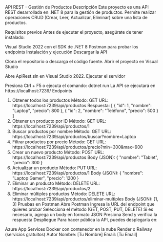 API REST - Gestión de Productos
Descripción
Este proyecto es una API REST desarrollada en .NET 8 para la gestión de productos. Permite realizar operaciones CRUD (Crear, Leer, Actualizar, Eliminar) sobre una lista de productos.

Requisitos previos
Antes de ejecutar el proyecto, asegúrate de tener instalado:

Visual Studio 2022 con el SDK de .NET 8
Postman para probar los endpoints
Instalación y ejecución
Descargar la API

Clona el repositorio o descarga el código fuente.
Abrir el proyecto en Visual Studio

Abre ApiRest.sln en Visual Studio 2022.
Ejecutar el servidor

Presiona Ctrl + F5 o ejecuta el comando:
dotnet run
La API se ejecutará en https://localhost:7239/
Endpoints
1. Obtener todos los productos
Método: GET
URL: https://localhost:7239/api/productos
Respuesta:
[
  { "id": 1, "nombre": "Laptop", "precio": 800 },
  { "id": 2, "nombre": "Teléfono", "precio": 500 }
]
2. Obtener un producto por ID
Método: GET
URL: https://localhost:7239/api/productos/1
3. Buscar productos por nombre
Método: GET
URL: https://localhost:7239/api/productos/buscar?nombre=Laptop
4. Filtrar productos por precio
Método: GET
URL: https://localhost:7239/api/productos/precio?min=300&max=900
5. Crear un nuevo producto
Método: POST
URL: https://localhost:7239/api/productos
Body (JSON):
{
  "nombre": "Tablet",
  "precio": 300
}
6. Actualizar un producto
Método: PUT
URL: https://localhost:7239/api/productos/1
Body (JSON):
{
  "nombre": "Laptop Gamer",
  "precio": 1200
}
7. Eliminar un producto
Método: DELETE
URL: https://localhost:7239/api/productos/2
8. Eliminar múltiples productos
Método: DELETE
URL: https://localhost:7239/api/productos/eliminar-multiples
Body (JSON):
[1, 3]
Pruebas en Postman
Abre Postman
Ingresa la URL del endpoint que quieres probar
Selecciona el método (GET, POST, PUT, DELETE)
Si es necesario, agrega un body en formato JSON
Presiona Send y verifica la respuesta
Despliegue
Para hacer pública la API, puedes desplegarla en:

Azure App Services
Docker con contenedor en la nube
Render o Railway (servicios gratuitos)
Autor
Nombre: [Tu Nombre]
Email: [Tu Email]
